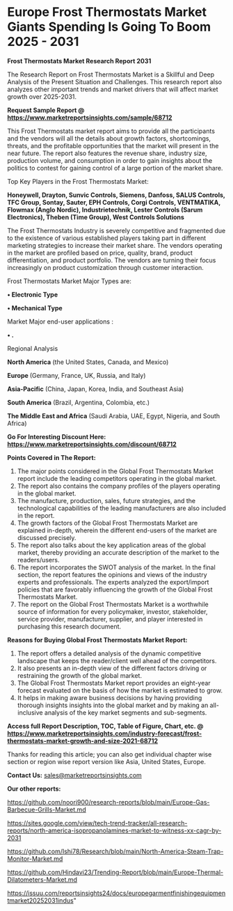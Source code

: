 # Europe Frost Thermostats Market Giants Spending Is Going To Boom 2025 - 2031

<strong>Frost Thermostats Market Research Report 2031</strong>

The Research Report on Frost Thermostats Market is a Skillful and Deep Analysis of the Present Situation and Challenges. This research report also analyzes other important trends and market drivers that will affect market growth over 2025-2031.

<strong>Request Sample Report @ <a href=https://www.marketreportsinsights.com/sample/68712>https://www.marketreportsinsights.com/sample/68712</a></strong>

This Frost Thermostats market report aims to provide all the participants and the vendors will all the details about growth factors, shortcomings, threats, and the profitable opportunities that the market will present in the near future. The report also features the revenue share, industry size, production volume, and consumption in order to gain insights about the politics to contest for gaining control of a large portion of the market share.

Top Key Players in the Frost Thermostats Market:

<strong>Honeywell, Drayton, Sunvic Controls, Siemens, Danfoss, SALUS Controls, TFC Group, Sontay, Sauter, EPH Controls, Corgi Controls, VENTMATIKA, Flowmax (Anglo Nordic), Industrietechnik, Lester Controls (Sarum Electronics), Theben (Time Group), West Controls Solutions</strong>

The Frost Thermostats Industry is severely competitive and fragmented due to the existence of various established players taking part in different marketing strategies to increase their market share. The vendors operating in the market are profiled based on price, quality, brand, product differentiation, and product portfolio. The vendors are turning their focus increasingly on product customization through customer interaction.

Frost Thermostats Market Major Types are:

<strong>• Electronic Type

• Mechanical Type</strong>

Market Major end-user applications :

<strong>• .</strong>

Regional Analysis

</u><strong><b>North America</b></strong> (the United States, Canada, and Mexico)

<strong><b>Europe </b></strong>(Germany, France, UK, Russia, and Italy)

<strong><b>Asia-Pacific</b></strong> (China, Japan, Korea, India, and Southeast Asia)

<strong><b>South America</b></strong> (Brazil, Argentina, Colombia, etc.)

<strong><b>The Middle East and Africa</b></strong> (Saudi Arabia, UAE, Egypt, Nigeria, and South Africa)

<strong>Go For Interesting Discount Here: <a href=https://www.marketreportsinsights.com/discount/68712>https://www.marketreportsinsights.com/discount/68712</a></strong>

<strong>Points Covered in The Report:</strong>
<ol>
  <li>The major points considered in the Global Frost Thermostats Market report include the leading competitors operating in the global market.</li>
  <li>The report also contains the company profiles of the players operating in the global market.</li>
  <li>The manufacture, production, sales, future strategies, and the technological capabilities of the leading manufacturers are also included in the report.</li>
  <li>The growth factors of the Global Frost Thermostats Market are explained in-depth, wherein the different end-users of the market are discussed precisely.</li>
  <li>The report also talks about the key application areas of the global market, thereby providing an accurate description of the market to the readers/users.</li>
  <li>The report incorporates the SWOT analysis of the market. In the final section, the report features the opinions and views of the industry experts and professionals. The experts analyzed the export/import policies that are favorably influencing the growth of the Global Frost Thermostats Market.</li>
  <li>The report on the Global Frost Thermostats Market is a worthwhile source of information for every policymaker, investor, stakeholder, service provider, manufacturer, supplier, and player interested in purchasing this research document.</li>
</ol>
<strong>Reasons for Buying Global Frost Thermostats Market Report:</strong>

<ol>
  <li>The report offers a detailed analysis of the dynamic competitive landscape that keeps the reader/client well ahead of the competitors.</li>
  <li>It also presents an in-depth view of the different factors driving or restraining the growth of the global market.</li>
  <li>The Global Frost Thermostats Market report provides an eight-year forecast evaluated on the basis of how the market is estimated to grow.</li>
  <li>It helps in making aware business decisions by having providing thorough insights insights into the global market and by making an all-inclusive analysis of the key market segments and sub-segments.</li>
</ol>
<strong>Access full Report Description, TOC, Table of Figure, Chart, etc. @ <a href=https://www.marketreportsinsights.com/industry-forecast/frost-thermostats-market-growth-and-size-2021-68712>https://www.marketreportsinsights.com/industry-forecast/frost-thermostats-market-growth-and-size-2021-68712</a></strong>


Thanks for reading this article; you can also get individual chapter wise section or region wise report version like Asia, United States, Europe.

<strong>Contact Us:</strong>
sales@marketreportsinsights.com

<strong>Our other reports:</strong>

<a href=https://github.com/noori900/research-reports/blob/main/Europe-Gas-Barbecue-Grills-Market.md>https://github.com/noori900/research-reports/blob/main/Europe-Gas-Barbecue-Grills-Market.md</a>

<a href=https://sites.google.com/view/tech-trend-tracker/all-research-reports/north-america-isopropanolamines-market-to-witness-xx-cagr-by-2031>https://sites.google.com/view/tech-trend-tracker/all-research-reports/north-america-isopropanolamines-market-to-witness-xx-cagr-by-2031</a>

<a href=https://github.com/Ishi78/Research/blob/main/North-America-Steam-Trap-Monitor-Market.md>https://github.com/Ishi78/Research/blob/main/North-America-Steam-Trap-Monitor-Market.md</a>

<a href=https://github.com/Hindavi23/Trending-Report/blob/main/Europe-Thermal-Dilatometers-Market.md>https://github.com/Hindavi23/Trending-Report/blob/main/Europe-Thermal-Dilatometers-Market.md</a>

<a href=https://issuu.com/reportsinsights24/docs/europegarmentfinishingequipmentmarket20252031indus>https://issuu.com/reportsinsights24/docs/europegarmentfinishingequipmentmarket20252031indus</a>"
